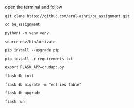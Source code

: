open the terminal and follow

```
git clone https://github.com/arul-ashri/be_assignment.git
```

```
cd be_assignment
```

```
python3 -m venv venv
```

```
source env/bin/activate
```

```
pip install --upgrade pip
```

```
pip install -r requirements.txt
```

```
export FLASK_APP=crudapp.py
```

```
flask db init
```

```
flask db migrate -m "entries table"
```

```
flask db upgrade
```

```
flask run
```
